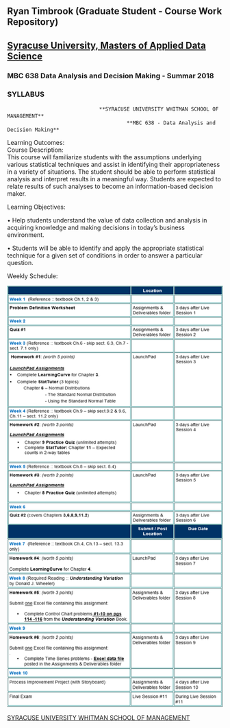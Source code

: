## Ryan Timbrook (Graduate Student - Course Work Repository)

## [Syracuse University, Masters of Applied Data Science](https://ischool.syr.edu/academics/graduate/masters-degrees/ms-in-applied-data-science/)

### MBC 638 Data Analysis and Decision Making - Summar 2018
### SYLLABUS

                                  **SYRACUSE UNIVERSITY WHITMAN SCHOOL OF MANAGEMENT**
                                           **MBC 638 - Data Analysis and Decision Making** 


Learning Outcomes:   
Course Description:<br>
This course will familiarize students with the assumptions underlying various statistical techniques and assist in identifying their appropriateness in a variety of situations.  The student should be able to perform statistical analysis and interpret results in a meaningful way.  Students are expected to relate results of such analyses to become an information-based decision maker. 
 
Learning Objectives: 

• Help students understand the value of data collection and analysis in acquiring knowledge and making decisions in today’s business environment. 
 
• Students will be able to identify and apply the appropriate statistical technique for a given set of conditions in order to answer a particular question. 
 
 
 
  Weekly Schedule:

![Schedule](./images/schedule.png)

[SYRACUSE UNIVERSITY WHITMAN SCHOOL OF MANAGEMENT](https://whitman.syr.edu/)
